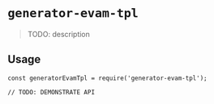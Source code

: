 # `generator-evam-tpl`

> TODO: description

## Usage

```
const generatorEvamTpl = require('generator-evam-tpl');

// TODO: DEMONSTRATE API
```
